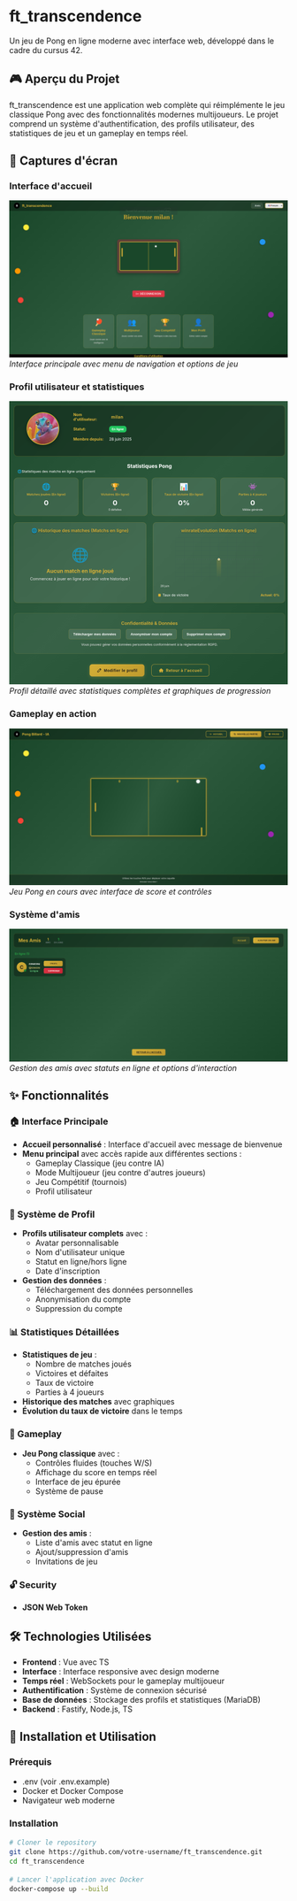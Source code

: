 # ft_transcendence

Un jeu de Pong en ligne moderne avec interface web, développé dans le cadre du cursus 42.

## 🎮 Aperçu du Projet

ft_transcendence est une application web complète qui réimplémente le jeu classique Pong avec des fonctionnalités modernes multijoueurs. Le projet comprend un système d'authentification, des profils utilisateur, des statistiques de jeu et un gameplay en temps réel.

## 📸 Captures d'écran

### Interface d'accueil
![Interface d'accueil](screenshots/home.png)
*Interface principale avec menu de navigation et options de jeu*

### Profil utilisateur et statistiques
![Profil utilisateur](screenshots/profile.png)
*Profil détaillé avec statistiques complètes et graphiques de progression*

### Gameplay en action
![Gameplay](screenshots/gameplay.png)
*Jeu Pong en cours avec interface de score et contrôles*

### Système d'amis
![Système d'amis](screenshots/friends.png)
*Gestion des amis avec statuts en ligne et options d'interaction*

## ✨ Fonctionnalités

### 🏠 Interface Principale
- **Accueil personnalisé** : Interface d'accueil avec message de bienvenue
- **Menu principal** avec accès rapide aux différentes sections :
  - Gameplay Classique (jeu contre IA)
  - Mode Multijoueur (jeu contre d'autres joueurs)
  - Jeu Compétitif (tournois)
  - Profil utilisateur

### 👤 Système de Profil
- **Profils utilisateur complets** avec :
  - Avatar personnalisable
  - Nom d'utilisateur unique
  - Statut en ligne/hors ligne
  - Date d'inscription
- **Gestion des données** :
  - Téléchargement des données personnelles
  - Anonymisation du compte
  - Suppression du compte

### 📊 Statistiques Détaillées
- **Statistiques de jeu** :
  - Nombre de matches joués
  - Victoires et défaites
  - Taux de victoire
  - Parties à 4 joueurs
- **Historique des matches** avec graphiques
- **Évolution du taux de victoire** dans le temps

### 🎯 Gameplay
- **Jeu Pong classique** avec :
  - Contrôles fluides (touches W/S)
  - Affichage du score en temps réel
  - Interface de jeu épurée
  - Système de pause

### 👥 Système Social
- **Gestion des amis** :
  - Liste d'amis avec statut en ligne
  - Ajout/suppression d'amis
  - Invitations de jeu

### 🔓 Security
- **JSON Web Token**

## 🛠️ Technologies Utilisées

- **Frontend** : Vue avec TS
- **Interface** : Interface responsive avec design moderne
- **Temps réel** : WebSockets pour le gameplay multijoueur
- **Authentification** : Système de connexion sécurisé
- **Base de données** : Stockage des profils et statistiques (MariaDB)
- **Backend** : Fastify, Node.js, TS

## 🚀 Installation et Utilisation

### Prérequis
- .env (voir .env.example)
- Docker et Docker Compose
- Navigateur web moderne

### Installation
```bash
# Cloner le repository
git clone https://github.com/votre-username/ft_transcendence.git
cd ft_transcendence

# Lancer l'application avec Docker
docker-compose up --build
